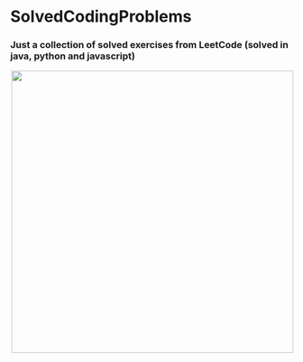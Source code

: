 # SolvedCodingProblems
### Just a collection of solved exercises from LeetCode (solved in java, python and javascript)
<p align="center">
  <img src="https://media2.giphy.com/media/v1.Y2lkPTc5MGI3NjExa3BobG1wdmd2ZWkyYjR6OGU3ZWt3MWNkM3F5dWZwZWoycXdvMmVhdyZlcD12MV9pbnRlcm5hbF9naWZfYnlfaWQmY3Q9Zw/FHEPD8bbvbRWZcwyWA/giphy.gif"  width="500"/>
</p>
